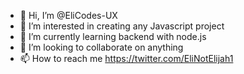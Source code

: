 - 👋 Hi, I’m @EliCodes-UX
- 👀 I’m interested in creating any Javascript project
- 🌱 I’m currently learning backend with node.js
- 💞️ I’m looking to collaborate on anything
- 📫 How to reach me https://twitter.com/EliNotElijah1


<!---
EliCodes-UX/EliCodes-UX is a ✨ special ✨ repository because its `README.md` (this file) appears on your GitHub profile.
You can click the Preview link to take a look at your changes.
--->
